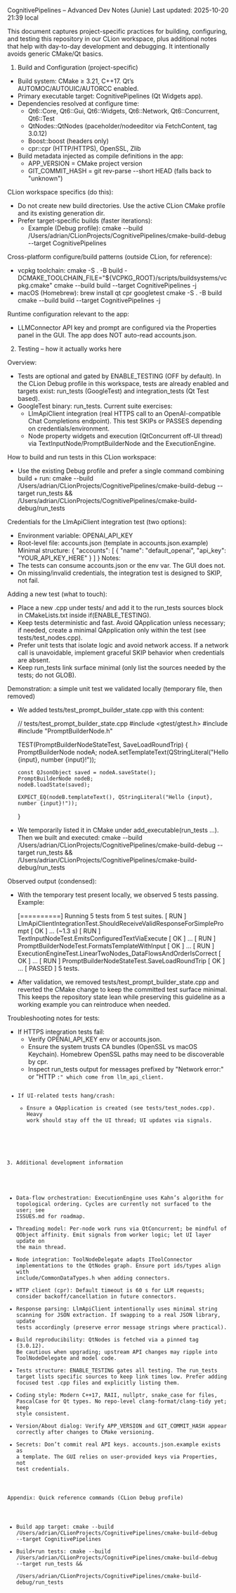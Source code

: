 CognitivePipelines – Advanced Dev Notes (Junie)
Last updated: 2025-10-20 21:39 local

This document captures project-specific practices for building, configuring, and testing this repository in our CLion workspace, plus additional notes that help with day-to-day development and debugging. It intentionally avoids generic CMake/Qt basics.


1) Build and Configuration (project-specific)

- Build system: CMake ≥ 3.21, C++17. Qt’s AUTOMOC/AUTOUIC/AUTORCC enabled.
- Primary executable target: CognitivePipelines (Qt Widgets app).
- Dependencies resolved at configure time:
  - Qt6::Core, Qt6::Gui, Qt6::Widgets, Qt6::Network, Qt6::Concurrent, Qt6::Test
  - QtNodes::QtNodes (paceholder/nodeeditor via FetchContent, tag 3.0.12)
  - Boost::boost (headers only)
  - cpr::cpr (HTTP/HTTPS), OpenSSL, Zlib
- Build metadata injected as compile definitions in the app:
  - APP_VERSION = CMake project version
  - GIT_COMMIT_HASH = git rev-parse --short HEAD (falls back to "unknown")

CLion workspace specifics (do this):
- Do not create new build directories. Use the active CLion CMake profile and its existing generation dir.
- Prefer target-specific builds (faster iterations):
  - Example (Debug profile):
    cmake --build /Users/adrian/CLionProjects/CognitivePipelines/cmake-build-debug --target CognitivePipelines

Cross-platform configure/build patterns (outside CLion, for reference):
- vcpkg toolchain:
  cmake -S . -B build -DCMAKE_TOOLCHAIN_FILE="${VCPKG_ROOT}/scripts/buildsystems/vcpkg.cmake"
  cmake --build build --target CognitivePipelines -j
- macOS (Homebrew):
  brew install qt cpr googletest
  cmake -S . -B build
  cmake --build build --target CognitivePipelines -j

Runtime configuration relevant to the app:
- LLMConnector API key and prompt are configured via the Properties panel in the GUI. The app does NOT auto-read accounts.json.


2) Testing – how it actually works here

Overview:
- Tests are optional and gated by ENABLE_TESTING (OFF by default). In the CLion Debug profile in this workspace, tests are already enabled and targets exist: run_tests (GoogleTest) and integration_tests (Qt Test based).
- GoogleTest binary: run_tests. Current suite exercises:
  - LlmApiClient integration (real HTTPS call to an OpenAI-compatible Chat Completions endpoint). This test SKIPs or PASSES depending on credentials/environment.
  - Node property widgets and execution (QtConcurrent off-UI thread) via TextInputNode/PromptBuilderNode and the ExecutionEngine.

How to build and run tests in this CLion workspace:
- Use the existing Debug profile and prefer a single command combining build + run:
  cmake --build /Users/adrian/CLionProjects/CognitivePipelines/cmake-build-debug --target run_tests && \
    /Users/adrian/CLionProjects/CognitivePipelines/cmake-build-debug/run_tests

Credentials for the LlmApiClient integration test (two options):
- Environment variable: OPENAI_API_KEY
- Root-level file: accounts.json (template in accounts.json.example)
  Minimal structure:
  {
    "accounts": [ { "name": "default_openai", "api_key": "YOUR_API_KEY_HERE" } ]
  }
Notes:
- The tests can consume accounts.json or the env var. The GUI does not.
- On missing/invalid credentials, the integration test is designed to SKIP, not fail.

Adding a new test (what to touch):
- Place a new .cpp under tests/ and add it to the run_tests sources block in CMakeLists.txt inside if(ENABLE_TESTING).
- Keep tests deterministic and fast. Avoid QApplication unless necessary; if needed, create a minimal QApplication only within the test (see tests/test_nodes.cpp).
- Prefer unit tests that isolate logic and avoid network access. If a network call is unavoidable, implement graceful SKIP behavior when credentials are absent.
- Keep run_tests link surface minimal (only list the sources needed by the tests; do not GLOB).

Demonstration: a simple unit test we validated locally (temporary file, then removed)
- We added tests/test_prompt_builder_state.cpp with this content:

  // tests/test_prompt_builder_state.cpp
  #include <gtest/gtest.h>
  #include <QJsonObject>
  #include "PromptBuilderNode.h"
  
  TEST(PromptBuilderNodeStateTest, SaveLoadRoundTrip) {
      PromptBuilderNode nodeA;
      nodeA.setTemplateText(QStringLiteral("Hello {input}, number {input}!"));
  
      const QJsonObject saved = nodeA.saveState();
      PromptBuilderNode nodeB;
      nodeB.loadState(saved);
  
      EXPECT_EQ(nodeB.templateText(), QStringLiteral("Hello {input}, number {input}!"));
  }

- We temporarily listed it in CMake under add_executable(run_tests ...). Then we built and executed:
  cmake --build /Users/adrian/CLionProjects/CognitivePipelines/cmake-build-debug --target run_tests && \
    /Users/adrian/CLionProjects/CognitivePipelines/cmake-build-debug/run_tests

Observed output (condensed):
- With the temporary test present locally, we observed 5 tests passing. Example:

  [==========] Running 5 tests from 5 test suites.
  [ RUN      ] LlmApiClientIntegrationTest.ShouldReceiveValidResponseForSimplePrompt
  [       OK ] ... (~1.3 s)
  [ RUN      ] TextInputNodeTest.EmitsConfiguredTextViaExecute
  [       OK ] ...
  [ RUN      ] PromptBuilderNodeTest.FormatsTemplateWithInput
  [       OK ] ...
  [ RUN      ] ExecutionEngineTest.LinearTwoNodes_DataFlowsAndOrderIsCorrect
  [       OK ] ...
  [ RUN      ] PromptBuilderNodeStateTest.SaveLoadRoundTrip
  [       OK ] ...
  [  PASSED  ] 5 tests.

- After validation, we removed tests/test_prompt_builder_state.cpp and reverted the CMake change to keep the committed test surface minimal. This keeps the repository state lean while preserving this guideline as a working example you can reintroduce when needed.

Troubleshooting notes for tests:
- If HTTPS integration tests fail:
  - Verify OPENAI_API_KEY env or accounts.json.
  - Ensure the system trusts CA bundles (OpenSSL vs macOS Keychain). Homebrew OpenSSL paths may need to be discoverable by cpr.
  - Inspect run_tests output for messages prefixed by "Network error:" or "HTTP <code>:" which come from llm_api_client.
- If UI-related tests hang/crash:
  - Ensure a QApplication is created (see tests/test_nodes.cpp). Heavy work should stay off the UI thread; UI updates via signals.


3) Additional development information

- Data-flow orchestration: ExecutionEngine uses Kahn’s algorithm for topological ordering. Cycles are currently not surfaced to the user; see ISSUES.md for roadmap.
- Threading model: Per-node work runs via QtConcurrent; be mindful of QObject affinity. Emit signals from worker logic; let UI layer update on the main thread.
- Node integration: ToolNodeDelegate adapts IToolConnector implementations to the QtNodes graph. Ensure port ids/types align with include/CommonDataTypes.h when adding connectors.
- HTTP client (cpr): Default timeout is 60 s for LLM requests; consider backoff/cancellation in future connectors.
- Response parsing: LlmApiClient intentionally uses minimal string scanning for JSON extraction. If swapping to a real JSON library, update tests accordingly (preserve error message strings where practical).
- Build reproducibility: QtNodes is fetched via a pinned tag (3.0.12). Be cautious when upgrading; upstream API changes may ripple into ToolNodeDelegate and model code.
- Tests structure: ENABLE_TESTING gates all testing. The run_tests target lists specific sources to keep link times low. Prefer adding focused test .cpp files and explicitly listing them.
- Coding style: Modern C++17, RAII, nullptr, snake_case for files, PascalCase for Qt types. No repo-level clang-format/clang-tidy yet; keep style consistent.
- Version/About dialog: Verify APP_VERSION and GIT_COMMIT_HASH appear correctly after changes to CMake versioning.
- Secrets: Don’t commit real API keys. accounts.json.example exists as a template. The GUI relies on user-provided keys via Properties, not test credentials.


Appendix: Quick reference commands (CLion Debug profile)
- Build app target:
  cmake --build /Users/adrian/CLionProjects/CognitivePipelines/cmake-build-debug --target CognitivePipelines
- Build+run tests:
  cmake --build /Users/adrian/CLionProjects/CognitivePipelines/cmake-build-debug --target run_tests && \
    /Users/adrian/CLionProjects/CognitivePipelines/cmake-build-debug/run_tests
